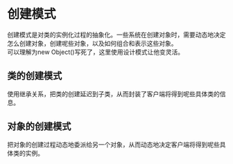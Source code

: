 # 创建模式
创建模式是对类的实例化过程的抽象化。一些系统在创建对象时，需要动态地决定怎么创建对象，创建呢些对象，以及如何组合和表示这些对象。  
可以理解为new Object()写死了，这里使用设计模式让他变灵活。
## 类的创建模式
使用继承关系，把类的创建延迟到子类，从而封装了客户端将得到呢些具体类的信息。
## 对象的创建模式
把对象的创建过程动态地委派给另一个对象，从而动态地决定客户端将得到呢些具体类的实例。
